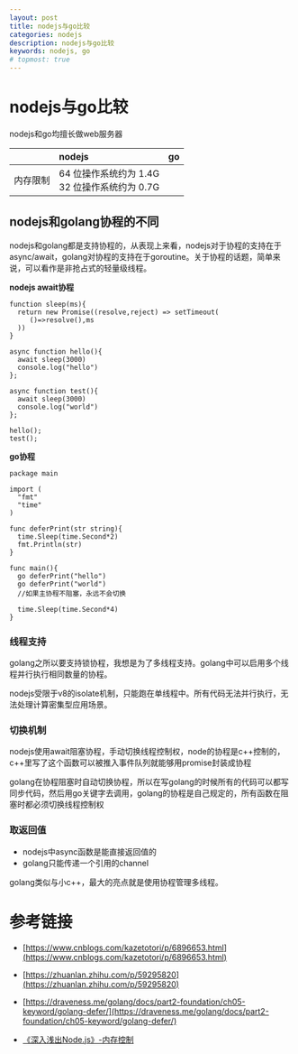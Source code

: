 ```yaml
---
layout: post
title: nodejs与go比较 
categories: nodejs
description: nodejs与go比较 
keywords: nodejs, go
# topmost: true
---
```


# nodejs与go比较 

nodejs和go均擅长做web服务器

|        |   nodejs  |  go |
| :---------- | :------ | :------ |
| 内存限制      | 64 位操作系统约为 1.4G<BR>32 位操作系统约为 0.7G |  |



## nodejs和golang协程的不同

nodejs和golang都是支持协程的，从表现上来看，nodejs对于协程的支持在于async/await，golang对协程的支持在于goroutine。关于协程的话题，简单来说，可以看作是非抢占式的轻量级线程。

**nodejs await协程**
```
function sleep(ms){
  return new Promise((resolve,reject) => setTimeout(
     ()=>resolve(),ms
  ))
}

async function hello(){
  await sleep(3000)
  console.log("hello")
};

async function test(){
  await sleep(3000)
  console.log("world")
};

hello();
test();
```


**go协程**
```
package main

import (
  "fmt"
  "time"
)

func deferPrint(str string){
  time.Sleep(time.Second*2)
  fmt.Println(str)
}

func main(){
  go deferPrint("hello")
  go deferPrint("world")
  //如果主协程不阻塞，永远不会切换

  time.Sleep(time.Second*4)
}
```

### 线程支持

golang之所以要支持锁协程，我想是为了多线程支持。golang中可以启用多个线程并行执行相同数量的协程。

nodejs受限于v8的isolate机制，只能跑在单线程中。所有代码无法并行执行，无法处理计算密集型应用场景。

### 切换机制

nodejs使用await阻塞协程，手动切换线程控制权，node的协程是c++控制的，c++里写了这个函数可以被推入事件队列就能够用promise封装成协程

golang在协程阻塞时自动切换协程，所以在写golang的时候所有的代码可以都写同步代码，然后用go关键字去调用，golang的协程是自己规定的，所有函数在阻塞时都必须切换线程控制权

### 取返回值

* nodejs中async函数是能直接返回值的
* golang只能传递一个引用的channel

golang类似与小c++，最大的亮点就是使用协程管理多线程。

# 参考链接

- [https://www.cnblogs.com/kazetotori/p/6896653.html](https://www.cnblogs.com/kazetotori/p/6896653.html)

- [https://zhuanlan.zhihu.com/p/59295820](https://zhuanlan.zhihu.com/p/59295820)

- [https://draveness.me/golang/docs/part2-foundation/ch05-keyword/golang-defer/](https://draveness.me/golang/docs/part2-foundation/ch05-keyword/golang-defer/)

- [《深入浅出Node.js》-内存控制](https://lz5z.com/%E6%B7%B1%E5%85%A5%E6%B5%85%E5%87%BANode-js-%E5%86%85%E5%AD%98%E6%8E%A7%E5%88%B6/)
